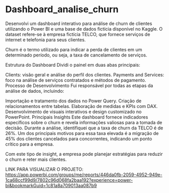 # Dashboard_analise_churn

Desenvolvi um dashboard interativo para análise de churn de clientes utilizando o Power BI e uma base de dados fictícia disponível no Kaggle. O dataset refere-se à empresa fictícia TELCO, que fornece serviços de internet e telefonia para seus clientes.

Churn é o termo utilizado para indicar a perda de clientes em um determinado período, ou seja, a taxa de cancelamento de serviços.

Estrutura do Dashboard
Dividi o painel em duas abas principais:

Clients: visão geral e análise do perfil dos clientes.
Payments and Services: foco na análise de serviços contratados e métodos de pagamento.
Processo de Desenvolvimento
Fui responsável por todas as etapas da análise de dados, incluindo:

Importação e tratamento dos dados no Power Query.
Criação de relacionamentos entre tabelas.
Elaboração de medidas e KPIs com DAX.
Desenvolvimento de visuais interativos e design customizado no PowerPoint.
Principais Insights
Este dashboard fornece indicadores específicos sobre o churn e revela informações valiosas para a tomada de decisão. Durante a análise, identifiquei que a taxa de churn da TELCO é de 26%.
Um dos principais motivos para essa taxa elevada é a migração de 45% dos clientes cancelados para concorrentes, indicando um ponto crítico para a empresa.

Com este tipo de insight, a empresa pode planejar estratégias para reduzir o churn e reter mais clientes.

LINK PARA VISUALIZAR O PROJETO:
https://app.powerbi.com/groups/me/reports/446da0fb-2059-4952-949e-1ca68ccf99d9/7802c96d068fa2baa192?experience=power-bi&bookmarkGuid=1c81a8a709013aa087b9
